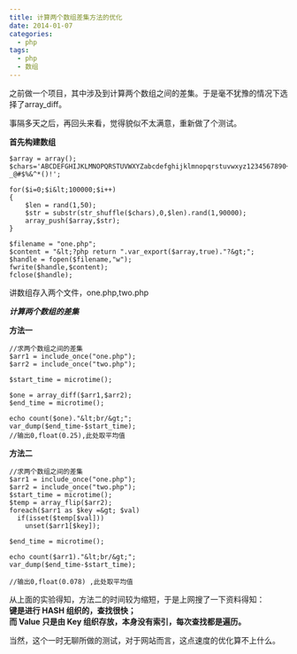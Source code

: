 ```yaml
---
title: 计算两个数组差集方法的优化
date: 2014-01-07
categories:
  - php
tags:
  - php
  - 数组
---
```

之前做一个项目，其中涉及到计算两个数组之间的差集。于是毫不犹豫的情况下选择了array_diff。

事隔多天之后，再回头来看，觉得貌似不太满意，重新做了个测试。

**首先构建数组**

```
$array = array();
$chars='ABCDEFGHIJKLMNOPQRSTUVWXYZabcdefghijklmnopqrstuvwxyz1234567890+-_@#$%&^*()!';

for($i=0;$i&lt;100000;$i++)
{
	$len = rand(1,50);
	$str = substr(str_shuffle($chars),0,$len).rand(1,90000);
	array_push($array,$str);
}

$filename = "one.php";
$content = "&lt;?php return ".var_export($array,true)."?&gt;";
$handle = fopen($filename,"w");
fwrite($handle,$content);
fclose($handle);

```

讲数组存入两个文件，one.php,two.php

***计算两个数组的差集***

**方法一**

```
//求两个数组之间的差集
$arr1 = include_once("one.php");
$arr2 = include_once("two.php");

$start_time = microtime();

$one = array_diff($arr1,$arr2);
$end_time = microtime();

echo count($one)."&lt;br/&gt;";
var_dump($end_time-$start_time);
//输出0,float(0.25),此处取平均值

```

**方法二**

```
//求两个数组之间的差集
$arr1 = include_once("one.php");
$arr2 = include_once("two.php");
$start_time = microtime();
$temp = array_flip($arr2);
foreach($arr1 as $key =&gt; $val)
  if(isset($temp[$val]))
	unset($arr1[$key]);

$end_time = microtime();

echo count($arr1)."&lt;br/&gt;";
var_dump($end_time-$start_time);

//输出0,float(0.078) ,此处取平均值
```

从上面的实验得知，方法二的时间较为缩短，于是上网搜了一下资料得知：  
**键是进行 HASH 组织的，查找很快；</strong>**   
**而 Value 只是由 Key 组织存放，本身没有索引，每次查找都是遍历。**

当然，这个一时无聊所做的测试，对于网站而言，这点速度的优化算不上什么。